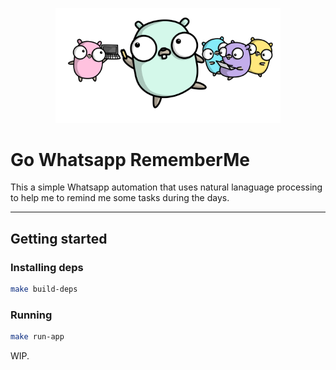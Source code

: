 <p align="center"><img src="https://raw.githubusercontent.com/ashleymcnamara/gophers/master/GOPHER_LEARN.png" width="360"></p>

# Go Whatsapp RememberMe

This a simple Whatsapp automation that uses natural lanaguage processing to help me to remind me some tasks during the days.

---
## Getting started

### Installing deps

```sh
make build-deps
```

### Running
```sh
make run-app
```


WIP.